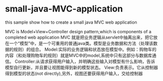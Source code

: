 # small-java-MVC-application
this sample show how to create a small java MVC web application


MVC is Model+View+Controller design pattern,which is components of a completed web application
MVC 就是把业务逻辑从servlet中抽离出来，把它放在一个“模型”中，是一个可重用的普通java类。模型是业务数据和方法（处理该数据的规则）的组合。
Model:实际的业务逻辑和状态放在模型中。例如：购物车的内容（和处理购物车的规则）就是MVC中的model,系统中只有这部分与数据库通信。
Controller:从请求获得用户输入，并明确这些输入对模型有什么影响，告诉模型自行更新，并且要让视图能得到新的模型状态。
View:负责表示。它从控制器得到模型的状态(not directly),另外，视图还要获得用户输入，交给控制器











